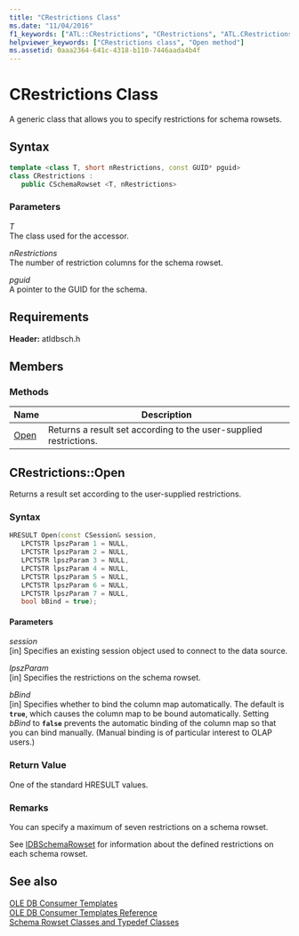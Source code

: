 ```yaml
---
title: "CRestrictions Class"
ms.date: "11/04/2016"
f1_keywords: ["ATL::CRestrictions", "CRestrictions", "ATL.CRestrictions", "CRestrictions.Open", "ATL::CRestrictions::Open", "ATL.CRestrictions.Open", "CRestrictions::Open"]
helpviewer_keywords: ["CRestrictions class", "Open method"]
ms.assetid: 0aaa2364-641c-4318-b110-7446aada4b4f
---
```

# CRestrictions Class

A generic class that allows you to specify restrictions for schema rowsets.

## Syntax

```cpp
template <class T, short nRestrictions, const GUID* pguid>
class CRestrictions :
   public CSchemaRowset <T, nRestrictions>
```

### Parameters

*T*<br/>
The class used for the accessor.

*nRestrictions*<br/>
The number of restriction columns for the schema rowset.

*pguid*<br/>
A pointer to the GUID for the schema.

## Requirements

**Header:** atldbsch.h

## Members

### Methods

| Name | Description |
|-|-|
|[Open](#open)|Returns a result set according to the user-supplied restrictions.|

## <a name="open"></a> CRestrictions::Open

Returns a result set according to the user-supplied restrictions.

### Syntax

```cpp
HRESULT Open(const CSession& session,
   LPCTSTR lpszParam 1 = NULL,
   LPCTSTR lpszParam 2 = NULL,
   LPCTSTR lpszParam 3 = NULL,
   LPCTSTR lpszParam 4 = NULL,
   LPCTSTR lpszParam 5 = NULL,
   LPCTSTR lpszParam 6 = NULL,
   LPCTSTR lpszParam 7 = NULL,
   bool bBind = true);
```

#### Parameters

*session*<br/>
[in] Specifies an existing session object used to connect to the data source.

*lpszParam*<br/>
[in] Specifies the restrictions on the schema rowset.

*bBind*<br/>
[in] Specifies whether to bind the column map automatically. The default is **`true`**, which causes the column map to be bound automatically. Setting *bBind* to **`false`** prevents the automatic binding of the column map so that you can bind manually. (Manual binding is of particular interest to OLAP users.)

### Return Value

One of the standard HRESULT values.

### Remarks

You can specify a maximum of seven restrictions on a schema rowset.

See [IDBSchemaRowset](/previous-versions/windows/desktop/ms713686(v=vs.85)) for information about the defined restrictions on each schema rowset.

## See also

[OLE DB Consumer Templates](../../data/oledb/ole-db-consumer-templates-cpp.md)<br/>
[OLE DB Consumer Templates Reference](../../data/oledb/ole-db-consumer-templates-reference.md)<br/>
[Schema Rowset Classes and Typedef Classes](../../data/oledb/schema-rowset-classes-and-typedef-classes.md)

